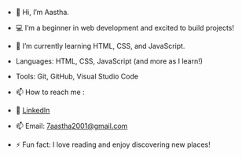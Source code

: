 - 👋 Hi, I’m Aastha.
- 💻 I’m a beginner in web development and excited to build projects!
- 🌱 I’m currently learning HTML, CSS, and JavaScript.
- Languages: HTML, CSS, JavaScript (and more as I learn!)
- Tools: Git, GitHub, Visual Studio Code
- 📫 How to reach me :
- 🔗 [LinkedIn](https://www.linkedin.com/in/aasthalakhanpal7)
- 📫 Email: 7aastha2001@gmail.com

- ⚡ Fun fact: I love reading and enjoy discovering new places! 


